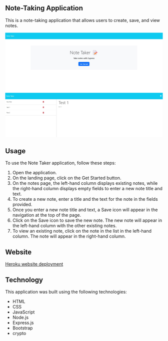 ## Note-Taking Application
This is a note-taking application that allows users to create, save, and view notes.

![landing page screenshot](./public/assets/images/note-taker-landing-page.jpg)
![notes page screenshot](./public/assets/images/notes-page.jpg)

## Usage
To use the Note Taker application, follow these steps:

1. Open the application.
2. On the landing page, click on the Get Started button.
3. On the notes page, the left-hand column displays existing notes, while the right-hand column displays empty fields to enter a new note title and text.
4. To create a new note, enter a title and the text for the note in the fields provided.
5. Once you enter a new note title and text, a Save icon will appear in the navigation at the top of the page.
6. Click on the Save icon to save the new note. The new note will appear in the left-hand column with the other existing notes.
7. To view an existing note, click on the note in the list in the left-hand column. The note will appear in the right-hand column.

## Website
[Heroku website deployment](https://lerobles-note-taker.herokuapp.com/)

## Technology
This application was built using the following technologies:

- HTML
- CSS
- JavaScript
- Node.js
- Express.js
- Bootstrap
- crypto

